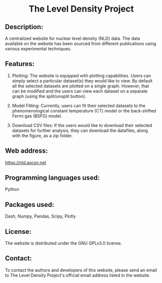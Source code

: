 <h1 align="center">
The Level Density Project
</h1>

## Description: 
A centralized website for nuclear level density (NLD) data. The data available on the website has been sourced from different publications using various experimental techniques.

## Features:

1. Plotting: The website is equipped with plotting capabilities. Users can simply select a particular dataset(s) they would like to view. By default all the selected datasets are plotted on a single graph. However, that can be modified and the users can view each dataset on a separate graph (using the split/unsplit button).

2. Model Fitting: Currently, users can fit their selected datasets to the phenomenological constant temperature (CT) model or the back-shifted Fermi gas (BSFG) model.

3. Download CSV files: If the users would like to download their selected datasets for further analysis, they can download the datafiles, along with the figure, as a zip folder.

## Web address: 
https://nld.ascsn.net

## Programming languages used: 
Python

## Packages used: 
Dash, Numpy, Pandas, Scipy, Plotly

## License: 
The website is distributed under the GNU GPLv3.0 license.

## Contact:
To contact the authors and developers of this website, please send an email to The Level Density Project's official email address listed in the website.
